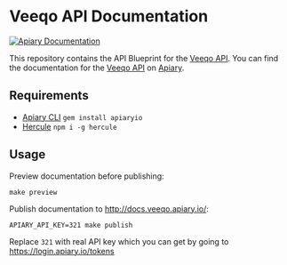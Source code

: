 # Veeqo API Documentation

[![Apiary Documentation](https://img.shields.io/badge/Apiary-Documented-blue.svg)](http://docs.veeqo.apiary.io/)

This repository contains the API Blueprint for the [Veeqo API][]. You can find the
documentation for the [Veeqo API][] on [Apiary][].

## Requirements

* [Apiary CLI](https://help.apiary.io/tools/apiary-cli/) `gem install apiaryio`
* [Hercule](https://github.com/jamesramsay/hercule) `npm i -g hercule`

## Usage

Preview documentation before publishing:

    make preview

Publish documentation to <http://docs.veeqo.apiary.io/>:

    APIARY_API_KEY=321 make publish

Replace `321` with real API key which you can get by going to <https://login.apiary.io/tokens>

[Veeqo API]: http://developers.veeqo.com
[Apiary]: http://docs.veeqo.apiary.io/
